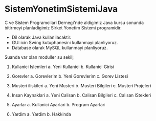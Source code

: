 SistemYonetimSistemiJava
========================
C ve Sistem Programcilari Dernegi'nde aldigimiz Java kursu sonunda bitirmeyi planladigimiz Sirket Yonetim Sistemi programidir.


 - Dil olarak Java kullanilacaktir.
 - GUI icin Swing kutuphanesini kullanmayi planliyoruz.
 - Database olarak MySQL kullanmayi planliyoruz.

Suanda var olan moduller su sekil;

1. Kullanici Islemleri
  a. Yeni Kullanici
  b. Kullanici Girisi
  
2. Gorevler
  a. Gorevlerim
  b. Yeni Gorevlerim
  c. Gorev Listesi

3. Musteri iliskileri
  a. Yeni Musteri
  b. Musteri Bilgileri
  c. Musteri Projeleri
  
4. Insan Kaynaklari
  a. Yeni Calisan
  b. Calisan Bilgileri
  c. Calisan IStekleri

5. Ayarlar
  a. Kullanici Ayarlari
  b. Program Ayarlari
  
6. Yardim
  a. Yardim
  b. Hakkinda
  

